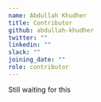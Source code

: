 ```yaml
---
name: Abdullah Khudher
title: Contributor
github: abdullah-khudher
twitter: ""
linkedin: ""
slack: ""
joining_date: ""
role: contributor
---
```


Still waiting for this
